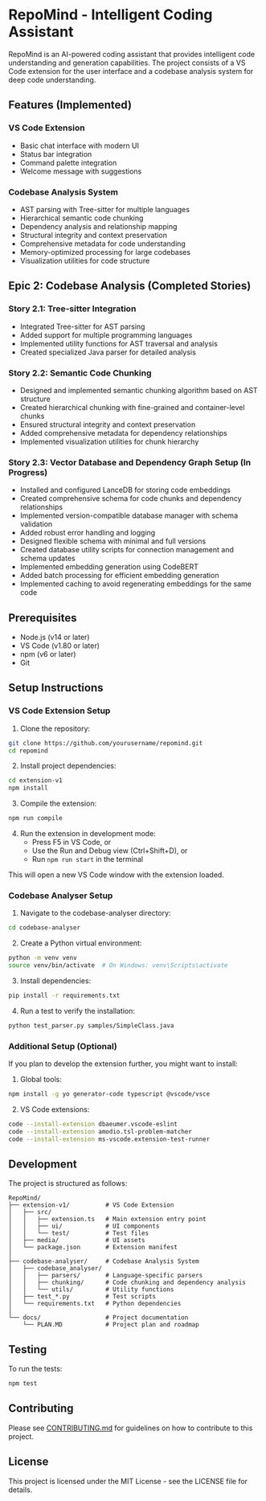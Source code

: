# RepoMind - Intelligent Coding Assistant

RepoMind is an AI-powered coding assistant that provides intelligent code understanding and generation capabilities. The project consists of a VS Code extension for the user interface and a codebase analysis system for deep code understanding.

## Features (Implemented)

### VS Code Extension
- Basic chat interface with modern UI
- Status bar integration
- Command palette integration
- Welcome message with suggestions

### Codebase Analysis System
- AST parsing with Tree-sitter for multiple languages
- Hierarchical semantic code chunking
- Dependency analysis and relationship mapping
- Structural integrity and context preservation
- Comprehensive metadata for code understanding
- Memory-optimized processing for large codebases
- Visualization utilities for code structure

## Epic 2: Codebase Analysis (Completed Stories)

### Story 2.1: Tree-sitter Integration
- Integrated Tree-sitter for AST parsing
- Added support for multiple programming languages
- Implemented utility functions for AST traversal and analysis
- Created specialized Java parser for detailed analysis

### Story 2.2: Semantic Code Chunking
- Designed and implemented semantic chunking algorithm based on AST structure
- Created hierarchical chunking with fine-grained and container-level chunks
- Ensured structural integrity and context preservation
- Added comprehensive metadata for dependency relationships
- Implemented visualization utilities for chunk hierarchy

### Story 2.3: Vector Database and Dependency Graph Setup (In Progress)
- Installed and configured LanceDB for storing code embeddings
- Created comprehensive schema for code chunks and dependency relationships
- Implemented version-compatible database manager with schema validation
- Added robust error handling and logging
- Designed flexible schema with minimal and full versions
- Created database utility scripts for connection management and schema updates
- Implemented embedding generation using CodeBERT
- Added batch processing for efficient embedding generation
- Implemented caching to avoid regenerating embeddings for the same code

## Prerequisites

- Node.js (v14 or later)
- VS Code (v1.80 or later)
- npm (v6 or later)
- Git

## Setup Instructions

### VS Code Extension Setup

1. Clone the repository:
```bash
git clone https://github.com/yourusername/repomind.git
cd repomind
```

2. Install project dependencies:
```bash
cd extension-v1
npm install
```

3. Compile the extension:
```bash
npm run compile
```

4. Run the extension in development mode:
   - Press F5 in VS Code, or
   - Use the Run and Debug view (Ctrl+Shift+D), or
   - Run `npm run start` in the terminal

This will open a new VS Code window with the extension loaded.

### Codebase Analyser Setup

1. Navigate to the codebase-analyser directory:
```bash
cd codebase-analyser
```

2. Create a Python virtual environment:
```bash
python -m venv venv
source venv/bin/activate  # On Windows: venv\Scripts\activate
```

3. Install dependencies:
```bash
pip install -r requirements.txt
```

4. Run a test to verify the installation:
```bash
python test_parser.py samples/SimpleClass.java
```

### Additional Setup (Optional)

If you plan to develop the extension further, you might want to install:

1. Global tools:
```bash
npm install -g yo generator-code typescript @vscode/vsce
```

2. VS Code extensions:
```bash
code --install-extension dbaeumer.vscode-eslint
code --install-extension amodio.tsl-problem-matcher
code --install-extension ms-vscode.extension-test-runner
```

## Development

The project is structured as follows:

```
RepoMind/
├── extension-v1/          # VS Code Extension
│   ├── src/
│   │   ├── extension.ts   # Main extension entry point
│   │   ├── ui/            # UI components
│   │   └── test/          # Test files
│   ├── media/             # UI assets
│   └── package.json       # Extension manifest
│
├── codebase-analyser/     # Codebase Analysis System
│   ├── codebase_analyser/
│   │   ├── parsers/       # Language-specific parsers
│   │   ├── chunking/      # Code chunking and dependency analysis
│   │   └── utils/         # Utility functions
│   ├── test_*.py          # Test scripts
│   └── requirements.txt   # Python dependencies
│
└── docs/                  # Project documentation
    └── PLAN.MD            # Project plan and roadmap
```

## Testing

To run the tests:
```bash
npm test
```

## Contributing

Please see [CONTRIBUTING.md](CONTRIBUTING.md) for guidelines on how to contribute to this project.

## License

This project is licensed under the MIT License - see the LICENSE file for details.
